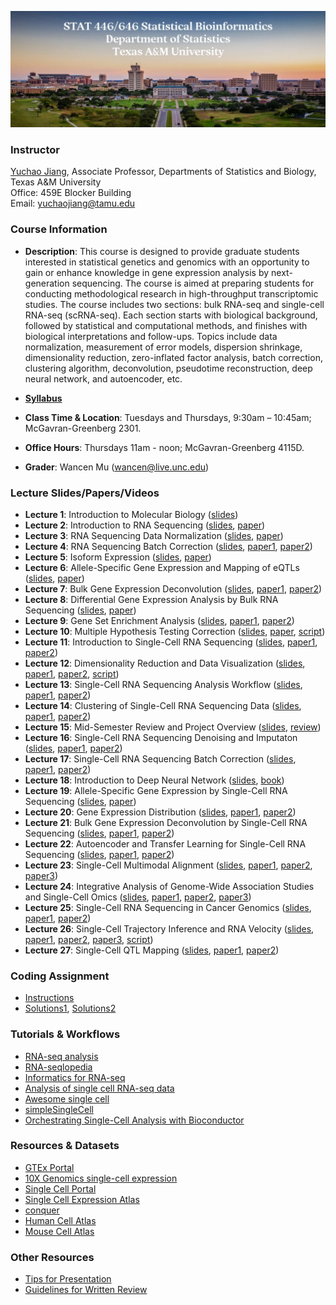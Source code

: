 ![Image description](https://github.com/yuchaojiang/STAT446_646/blob/main/Title.png)

### Instructor

[Yuchao Jiang](https://yuchaojiang.github.io/), Associate Professor, Departments of Statistics and Biology, Texas A&M University<br /> 
Office: 459E Blocker Building<br /> 
Email: yuchaojiang@tamu.edu


### Course Information

* **Description**: This course is designed to provide graduate students interested in statistical genetics and genomics with an opportunity to gain or enhance knowledge in gene expression analysis by next-generation sequencing. The course is aimed at preparing students for conducting methodological research in high-throughput transcriptomic studies. The course includes two sections: bulk RNA-seq and single-cell RNA-seq (scRNA-seq). Each section starts with biological background, followed by statistical and computational methods, and finishes with biological interpretations and follow-ups. Topics include data normalization, measurement of error models, dispersion shrinkage, dimensionality reduction, zero-inflated factor analysis, batch correction, clustering algorithm, deconvolution, pseudotime reconstruction, deep neural network, and autoencoder, etc.

* **[Syllabus](https://www.dropbox.com/s/wjb3c4ihva60f3g/BIOS785_Spring2023_Yuchao_Jiang.pdf?dl=0)**

* **Class Time & Location**: Tuesdays and Thursdays, 9:30am – 10:45am; McGavran-Greenberg 2301.

* **Office Hours**: Thursdays 11am - noon; McGavran-Greenberg 4115D.

* **Grader**: Wancen Mu (wancen@live.unc.edu)


### Lecture Slides/Papers/Videos

* **Lecture 1**: Introduction to Molecular Biology ([slides](https://www.dropbox.com/s/8gmtr40ru33od5n/Lecture_1.pdf?dl=0))
* **Lecture 2**: Introduction to RNA Sequencing ([slides](https://www.dropbox.com/s/iq049r01h5hy496/Lecture_2.pdf?dl=0), [paper](https://genomebiology.biomedcentral.com/articles/10.1186/s13059-016-0881-8))
* **Lecture 3**: RNA Sequencing Data Normalization ([slides](https://www.dropbox.com/s/q3buwqo7b29b8vl/Lecture_3.pdf?dl=0), [paper](https://www.nature.com/articles/nbt.2931))
* **Lecture 4**: RNA Sequencing Batch Correction ([slides](https://www.dropbox.com/s/hpe3y5j7ssfy5kw/Lecture_4.pdf?dl=0), [paper1](https://academic.oup.com/biostatistics/article/8/1/118/252073), [paper2](https://journals.plos.org/plosgenetics/article?id=10.1371/journal.pgen.0030161))
* **Lecture 5**: Isoform Expression ([slides](https://www.dropbox.com/s/yc32x8roea1uk9i/Lecture_5.pdf?dl=0), [paper](https://www.ncbi.nlm.nih.gov/pmc/articles/PMC2666817/))
* **Lecture 6**: Allele-Specific Gene Expression and Mapping of eQTLs ([slides](https://www.dropbox.com/s/m7a2x1ffxwb287i/Lecture_6.pdf?dl=0), [paper](https://onlinelibrary.wiley.com/doi/abs/10.1111/j.1541-0420.2011.01654.x))
* **Lecture 7**: Bulk Gene Expression Deconvolution ([slides](https://www.dropbox.com/s/xfxtgxnczgdo22d/Lecture_7.pdf?dl=0), [paper1](https://www.nature.com/articles/nmeth.1439), [paper2](https://www.nature.com/articles/nmeth.3337))
* **Lecture 8**: Differential Gene Expression Analysis by Bulk RNA Sequencing ([slides](https://www.dropbox.com/s/0yctgxsa4gp0nim/Lecture_8.pdf?dl=0), [paper](https://genomebiology.biomedcentral.com/articles/10.1186/s13059-014-0550-8))
* **Lecture 9**: Gene Set Enrichment Analysis ([slides](https://www.dropbox.com/s/80n38aj9ws3h7b3/lecture_9_new.pdf?dl=0), [paper1](https://www.pnas.org/content/102/43/15545.long), [paper2](https://academic.oup.com/nar/article/40/17/e133/2411151))
* **Lecture 10**: Multiple Hypothesis Testing Correction ([slides](https://www.dropbox.com/s/dy1geo1qly8skhv/Lecture_10.pdf?dl=0), [paper](https://www.pnas.org/content/100/16/9440.long), [script](https://www.dropbox.com/s/n7vb4ztpxob4ogh/lec10.R?dl=0))
* **Lecture 11**: Introduction to Single-Cell RNA Sequencing ([slides](https://www.dropbox.com/s/kafci5whovtj614/Lecture_11.pdf?dl=0), [paper1](https://www.sciencedirect.com/science/article/pii/S1097276515002610), [paper2](https://www.nature.com/articles/nrg3833))
* **Lecture 12**: Dimensionality Reduction and Data Visualization ([slides](https://www.dropbox.com/s/ngsch65gjrn1k24/Lecture_12.pdf?dl=0), 
[paper1](https://www.jmlr.org/papers/volume9/vandermaaten08a/vandermaaten08a.pdf), [paper2](https://www.nature.com/articles/nbt.4314), [script](https://www.dropbox.com/s/6yxdds6vehj1ko9/lecture12.R?dl=0))
* **Lecture 13**: Single-Cell RNA Sequencing Analysis Workflow ([slides](https://www.dropbox.com/s/zs93y79mlhn7dfn/lecture13.pdf?dl=0), [paper1](https://www.embopress.org/doi/full/10.15252/msb.20188746), [paper2](https://www.nature.com/articles/s41592-019-0654-x))
* **Lecture 14**: Clustering of Single-Cell RNA Sequencing Data 
([slides](https://www.dropbox.com/s/wudpn8ukz4v4bko/lecture14.pdf?dl=0), 
[paper1](https://academic.oup.com/bioinformatics/article-abstract/35/8/1269/5092931?redirectedFrom=fulltext), 
[paper2](https://www.nature.com/articles/s41598-019-41695-z))
* **Lecture 15**: Mid-Semester Review and Project Overview ([slides](https://www.dropbox.com/s/q88f2cay2cwjnec/Lecture_15.pdf?dl=0), [review](https://www.dropbox.com/s/9g5zbsjft68fudb/review.pdf?dl=0))
* **Lecture 16**: Single-Cell RNA Sequencing Denoising and Imputaton ([slides](https://www.dropbox.com/s/7fj8tsq681vg80m/Lecture_16.pdf?dl=0), [paper1](https://www.nature.com/articles/s41592-018-0033-z), [paper2](https://www.cell.com/cell/fulltext/S0092-8674(18)30724-4))
* **Lecture 17**: Single-Cell RNA Sequencing Batch Correction ([slides](https://www.dropbox.com/s/wyoty7bfizmg5zu/Lecture_17.pdf?dl=0), [paper1](https://www.nature.com/articles/nbt.4096), [paper2](https://www.nature.com/articles/nbt.4091))
* **Lecture 18**: Introduction to Deep Neural Network ([slides](https://www.dropbox.com/s/0smnnacb2g0zy2s/Lecture_18.pdf?dl=0), [book](http://www.deeplearningbook.org/))
* **Lecture 19**: Allele-Specific Gene Expression by Single-Cell RNA Sequencing ([slides](https://www.dropbox.com/s/hx0af78zqkzrivw/Lecture_19.pdf?dl=0), [paper](https://genomebiology.biomedcentral.com/articles/10.1186/s13059-017-1200-8))
* **Lecture 20**: Gene Expression Distribution ([slides](https://www.dropbox.com/s/ajvnvs2far11651/Lecture_20.pdf?dl=0), [paper1](https://genomebiology.biomedcentral.com/articles/10.1186/s13059-016-1077-y), [paper2](https://www.pnas.org/content/115/28/E6437))
* **Lecture 21**: Bulk Gene Expression Deconvolution by Single-Cell RNA Sequencing ([slides](https://www.dropbox.com/s/umyrfm56oxxx7dh/Lecture_21.pdf?dl=0), [paper1](https://www.nature.com/articles/s41467-018-08023-x), [paper2](https://projecteuclid.org/euclid.aoas/1520564486))
* **Lecture 22**: Autoencoder and Transfer Learning for Single-Cell RNA Sequencing ([slides](https://www.dropbox.com/s/cz24fgci3709ehj/lecture22.pdf?dl=0), [paper1](https://www.nature.com/articles/s41467-018-07931-2), [paper2](https://www.nature.com/articles/s41592-019-0537-1))
* **Lecture 23**: Single-Cell Multimodal Alignment ([slides](https://www.dropbox.com/s/skh4316ij503osx/Lecture_23.pdf?dl=0), [paper1](https://www.pnas.org/content/115/30/7723.long), [paper2](https://www.cell.com/cell/fulltext/S0092-8674(19)30504-5?_returnURL=https%3A%2F%2Flinkinghub.elsevier.com%2Fretrieve%2Fpii%2FS0092867419305045%3Fshowall%3Dtrue), [paper3](https://www.cell.com/cell/fulltext/S0092-8674(19)30559-8?_returnURL=https%3A%2F%2Flinkinghub.elsevier.com%2Fretrieve%2Fpii%2FS0092867419305598%3Fshowall%3Dtrue))
* **Lecture 24**: Integrative Analysis of Genome-Wide Association Studies and Single-Cell Omics  ([slides](https://www.dropbox.com/s/4mdtuot5vkox4v1/lecture24.pdf?dl=0), [paper1](https://www.cell.com/ajhg/fulltext/S0002-9297(17)30378-6), [paper2](https://www.nature.com/articles/s41588-018-0081-4), [paper3](https://journals.plos.org/plosgenetics/article?id=10.1371/journal.pgen.1010251))
* **Lecture 25**: Single-Cell RNA Sequencing in Cancer Genomics ([slides](https://www.dropbox.com/s/7y04v6vfxz64eeo/Lecture_25.pdf?dl=0), [paper1](https://genome.cshlp.org/content/28/8/1217.long), [paper2](https://www.nature.com/articles/s41592-020-0766-3?proof=t))
* **Lecture 26**: Single-Cell Trajectory Inference and RNA Velocity ([slides](https://www.dropbox.com/s/rbaq8eu4yuln9hu/BIOSBCB785_trajectory_analysis.pdf?dl=0), [paper1](https://bmcgenomics.biomedcentral.com/articles/10.1186/s12864-018-4772-0), [paper2](https://www.nature.com/articles/s41587-019-0071-9), [paper3](https://www.nature.com/articles/s41586-018-0414-6), [script](https://colab.research.google.com/drive/14LRc76ltDEnHi4v2jUWCS9Tad-RbXOLz?usp=sharing))
* **Lecture 27**: Single-Cell QTL Mapping ([slides](https://www.dropbox.com/s/4lec987h5kjdt8n/lecture27_single_cell_QTL.pdf?dl=0), [paper1](https://genomebiology.biomedcentral.com/articles/10.1186/s13059-021-02293-3), [paper2](https://journals.plos.org/plosgenetics/article?id=10.1371/journal.pgen.1009666))

### Coding Assignment
* [Instructions](https://www.dropbox.com/s/yre9bhlj33tk87z/BIOS_BCB_785_Spring2023_coding_assignment.pdf?dl=0)
* [Solutions1](https://www.dropbox.com/s/6r5acolodtlzb02/BIOS785_Fall2020_Krajewski_coding_assignment.pdf?dl=0), [Solutions2](https://www.dropbox.com/s/uxeh14hbgxc7vyv/Abdalla_Alkhawaja_bios785_coding_assignment.html?dl=0)

### Tutorials & Workflows

* [RNA-seq analysis](https://github.com/crazyhottommy/RNA-seq-analysis)
* [RNA-seqlopedia](https://rnaseq.uoregon.edu)
* [Informatics for RNA-seq](https://github.com/griffithlab/rnaseq_tutorial)
* [Analysis of single cell RNA-seq data](https://hemberg-lab.github.io/scRNA.seq.course)
* [Awesome single cell](https://github.com/seandavi/awesome-single-cell)
* [simpleSingleCell](http://bioconductor.org/packages/simpleSingleCell)
* [Orchestrating Single-Cell Analysis with Bioconductor](https://osca.bioconductor.org)


### Resources & Datasets

* [GTEx Portal](https://gtexportal.org)
* [10X Genomics single-cell expression](https://support.10xgenomics.com/single-cell-gene-expression/datasets)
* [Single Cell Portal](https://portals.broadinstitute.org/single_cell)
* [Single Cell Expression Atlas](https://www.ebi.ac.uk/gxa/sc)
* [conquer](http://imlspenticton.uzh.ch:3838/conquer)
* [Human Cell Atlas](https://www.humancellatlas.org/)
* [Mouse Cell Atlas](http://bis.zju.edu.cn/MCA)


### Other Resources

* [Tips for Presentation](https://www.dropbox.com/s/k5ymqz8qflpeskl/Tips_for_presentations.pdf?dl=0)
* [Guidelines for Written Review](https://www.dropbox.com/s/rr82bz5alp8ewcx/Written_review_assignments.pdf?dl=0)
